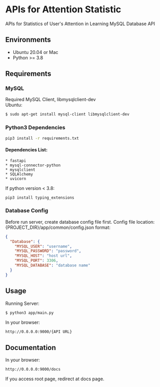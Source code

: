 # APIs for Attention Statistic
APIs for Statistics of User's Attention in Learning
MySQL Database API
## Environments
* Ubuntu 20.04 or Mac
* Python >= 3.8
## Requirements
### MySQL
Required MySQL Client, libmysqlclient-dev   
Ubuntu:
```bash
$ sudo apt-get install mysql-client libmysqlclient-dev
```
### Python3 Dependencies
```bash
pip3 install -r requirements.txt
```
#### Dependencies List:
```
* fastapi
* mysql-connector-python
* mysqlclient
* SQLAlchemy
* uvicorn   
```
   
If python version < 3.8:
```bash
pip3 install typing_extensions
```
### Database Config
Before run server, create database config file first.
Config file location: {PROJECT_DIR}/app/common/config.json
format:
```json
{
  "Database": {
    "MYSQL_USER": "username",
    "MYSQL_PASSWORD": "password",
    "MYSQL_HOST": "host url",
    "MYSQL_PORT": 3306,
    "MYSQL_DATABASE": "database name"
  }
}
```
## Usage
Running Server:
```bash
$ python3 app/main.py
```
In your browser:
```
http://0.0.0.0:9000/{API URL}
```
## Documentation
In your browser:
```
http://0.0.0.0:9000/docs
```
If you access root page, redirect at docs page.
